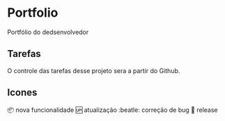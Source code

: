 # Portfolio
Portfólio do dedsenvolvedor

## Tarefas
O controle das tarefas desse projeto sera a partir do Github.

## Icones

:package: nova funcionalidade
:up: atualização 
:beatle: correção de bug
:checkered_flag: release